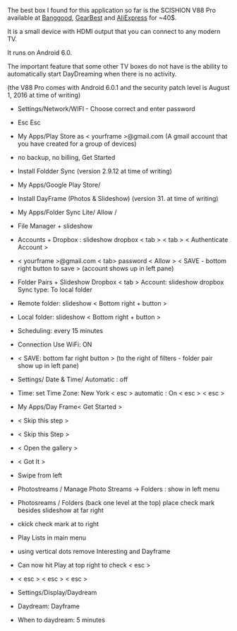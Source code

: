 The best box I found for this application so far is the SCISHION V88 Pro available at [Banggood](https://www.banggood.com/SCISHION-V88-Pro-Amlogic-S905X-1G-RAM-8G-ROM-TV-Box-p-1114881.html), [GearBest](https://www.gearbest.com/tv-box-mini-pc/pp_434477.html) and [AliExpress](https://www.aliexpress.com/item/SCISHION-V88-PRO-TV-Box-Amlogic-S905X-Quad-Core-Android-6-0-4K-H-265-1GB/32810893715.html?spm=2114.search0104.3.15.J4RwrI&ws_ab_test=searchweb0_0,searchweb201602_4_10152_10065_10151_10344_10068_10130_10345_10342_10547_10343_10340_10341_10548_10541_10562_10084_10083_10139_10307_10178_10539_10312_10059_10313_10314_10534_10533_100031_10103_10594_10557_10596_10595_10142_10107,searchweb201603_25,ppcSwitch_7&btsid=0d1a6b88-f4e4-4361-96ab-7cff4bb6c5a8&algo_expid=e8b65bb5-33c7-4ac4-a465-92f7e93161c8-4&algo_pvid=e8b65bb5-33c7-4ac4-a465-92f7e93161c8&rmStoreLevelAB=1) for ~40$.

It is a small device with HDMI output that you can connect to any modern TV.

It runs on Android 6.0. 

The important feature that some other TV boxes do not have is the ability to automatically start DayDreaming when there is no activity.

(the V88 Pro comes with Android 6.0.1 and the security patch level is August 1, 2016 at time of writing)

- Settings/Network/WIFI - Choose correct and enter password
- Esc Esc
- My Apps/Play Store as < yourframe >@gmail.com (A gmail account that you have created for a group of devices)
- no backup, no billing, Get Started
- Install Foldder Sync (version 2.9.12 at time of writing)
- My Apps/Google Play Store/ 
- Install DayFrame (Photos & Slideshow) (version 31. at time of writing)

- My Apps/Folder Sync Lite/ Allow /
- File Manager + slideshow
- Accounts + Dropbox : slideshow dropbox < tab > < tab > < Authenticate Account >
- < yourframe >@gmail.com < tab> password <Sign In > < Allow > < SAVE - bottom right button to save > (account shows up in left pane)
- Folder Pairs + Slideshow Dropbox < tab > Account: slideshow dropbox Sync type: To local folder 
- Remote folder: slideshow < Bottom right + button >
- Local folder: slideshow  < Bottom right + button >
- Scheduling: every 15 minutes
- Connection Use WiFi: ON
- < SAVE: bottom far right button > (to the right of filters - folder pair show up in left pane)
- Settings/ Date & Time/ Automatic : off
- Time: set Time Zone: New York < esc > automatic : On < esc > < esc >
- My Apps/Day Frame< Get Started >
- < Skip this step >
- < Skip this Step >
- < Open the gallery >
- < Got It >
- Swipe from left
- Photostreams / Manage Photo Streams -> Folders : show in left menu
- Photosreams / Folders  (back one level at the top) place check mark besides slideshow at far right
- ckick check mark at to right
- Play Lists in main menu
- using vertical dots remove Interesting and Dayframe
- Can now hit Play at top right to check < esc >
- < esc > < esc > < esc >
- Settings/Display/Daydream
- Daydream: Dayframe
- When to daydream: 5 minutes

